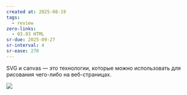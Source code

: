 ```yaml
---
created at: 2025-08-19
tags:
  - review
zero-links:
  - 03.03 HTML
sr-due: 2025-09-27
sr-interval: 4
sr-ease: 270
---
```

SVG и canvas — это технологии, которые можно использовать для рисования чего-либо на веб-страницах.

![](https://solid-canidae-759.notion.site/image/https%3A%2F%2Fprod-files-secure.s3.us-west-2.amazonaws.com%2F88b5ae27-ae96-47e9-9b3e-04a5469da5df%2Fa22cb9ed-db10-4b22-abe4-c385906eb18f%2FUntitled.png?table=block&id=145dcd93-9d44-813c-b1e4-d1f1a3e2f5bd&spaceId=88b5ae27-ae96-47e9-9b3e-04a5469da5df&width=1360&userId=&cache=v2)
